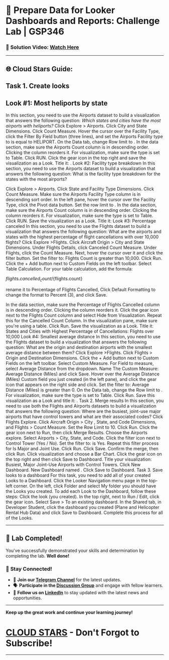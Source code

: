 
# 🚀 Prepare Data for Looker Dashboards and Reports: Challenge Lab | GSP346

### 🔗 **Solution Video:** [Watch Here ]()

---

## 🌐 **Cloud Stars Guide:**

## **Task 1. Create looks**
## **Look #1: Most heliports by state**
In this section, you need to use the Airports dataset to build a visualization that answers the following question: *Which states and cities have the most airports with heliports?*
Click  Explore > Airports.
Click City and State Dimensions. Click Count Measure. Hover the cursor over the Facility Type, click the Filter By Field button (three lines), and set the Airports Facility type to is equal to HELIPORT.
On the Data tab, change Row limit to <dynamic ASSIGNED LIMIT>.
In the data section, make sure the Airports Count column is in descending order. Clicking the column reorders it. For visualization, make sure the type is set to Table.
Click RUN.
Click the gear icon in the top right and save the visualization as a Look. Title it: <dynamic Look1 title>.
Look #2: Facility type breakdown
In this section, you need to use the Airports dataset to build a visualization that answers the following question: What is the facility type breakdown for the states with the most airports?
 
Click Explore > Airports.
Click State and Facility Type Dimensions. Click Count Measure. Make sure the Airports Facility Type column is in descending sort order.
In the left pane, hover the cursor over the Facility Type, click the Pivot data button. Set the row limit to <dynamic ASSIGNED LIMIT>.
In the data section, make sure the Airports Count column is in descending order. Clicking the column reorders it. For visualization, make sure the type is set to Table.
Click RUN.
Save the visualization as a Look. Title it: <dynamic Look2 title>
Look #3: Percentage canceled
In this section, you need to use the Flights dataset to build a visualization that answers the following question: What are the airports and states with the highest percentage of flight cancellations with over 10,000 flights?
Click Explore >Flights.
Click Aircraft Origin > City and State Dimensions.
Under Flights Details, click Canceled Count Measure.
Under Flights, click the Count Measure. Next, hover the cursor over it and click the filter button.
Set the filter to: Flights Count is greater than 10,000.
Click Run.
Click the + Add button next to Custom Fields on the left toolbar. Select Table Calculation. For your table calculation, add the formula:
 
${flights.cancelled_count}/${flights.count}

 
rename it to Percentage of Flights Cancelled, Click Default Formatting to change the format to Percent (3), and click Save.

In the data section, make sure the Percentage of Flights Cancelled column is in descending order. Clicking the column reorders it. Click the gear icon next to the Flights Count column and select Hide from Visualization. Repeat this for the Cancelled Count Column. In the visualization pane, make sure you're using a table.
Click Run.
Save the visualization as a Look. Title it: States and Cities with Highest Percentage of Cancellations: Flights over 10,000
Look #4: Smallest average distance
In this section, you need to use the Flights dataset to build a visualization that answers the following question: What are the origin and destination airports with the smallest average distance between them?
Click Explore >Flights.
Click Flights > Origin and Destination Dimensions.
Click the + Add button next to Custom Fields on the left toolbar. Select Custom Measure. For Field to measure, select Average Distance from the dropdown.
Name The Custom Measure: Average Distance (Miles) and click Save.
Hover over the Average Distance (Miles) Custom field you just created (in the left pane), and click the gear icon that appears on the right side and click. Set the filter to: Average Distance (Miles) is greater than 0.
On the Data tab, change the Row limit to <LAB ASSIGNED LIMIT>. For visualization, make sure the type is set to Table.
Click Run.
Save this visualization as a Look and title it: <dynamic Look4 title>.
Task 2. Merge results
In this section, you need to use both the Flights and Airports datasets to build a visualization that answers the following question: Where are the busiest, joint-use major airports that have control towers and what are their associated codes?
Click Flights Explore.
Click Aircraft Origin > City , State, and Code Dimensions, and Flights > Count Measure. Set the Row Limit to 10. Click Run.
Click the gear icon next to Run, then click Merge Results. Choose the Airports explore. Select Airports > City, State, and Code.
Click the filter icon next to Control Tower (Yes / No). Set the filter to: is Yes.
Repeat this filter process for Is Major and Joint Use.
Click Run.
Click Save. Confirm the merge, then click Run. Click visualization and choose a Bar Chart.
Click the gear icon on the top right and then click Save to Dashboard. Title your visualization: Busiest, Major Joint-Use Airports with Control Towers.
Click New Dashboard.
New Dashboard named <dynamic Dashboard name>.
Click Save to Dashboard.
Task 3. Save looks to a dashboard
For this task, you need to add all of your created Looks to a Dashboard.
Click the Looker Navigation menu page in the top-left corner. On the left, click Folder and select My folder you should have the Looks you created.
To add each Look to the Dashboard, follow these steps:
Click the look (you created).
In the top right, next to Run / Edit, click the gear icon. Select Save > To an existing dashboard.
In the Shared tab, in Developer Student, click the dashboard you created (Plane and Helicopter Rental Hub Data) and click Save to Dashboard.
Complete this process for all of the Looks.







---

## 🎉 **Lab Completed!**

You've successfully demonstrated your skills and determination by completing the lab. **Well done!**

### 🌟 **Stay Connected!**

- 🔔 **Join our [Telegram Channel](https://t.me/cloudstars24)** for the latest updates.
- 🗣 **Participate in the [Discussion Group](https://t.me/cloudstarschat)** and engage with fellow learners.
- 💼 **Follow us on [LinkedIn](https://www.linkedin.com/company/cloudstars1)** to stay updated with the latest news and opportunities.


---

**Keep up the great work and continue your learning journey!**

# [CLOUD STARS](https://www.youtube.com/@cloud-stars) - Don't Forgot to Subscribe!

---

